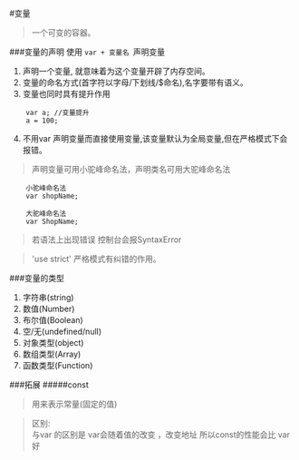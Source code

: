 #变量
> 一个可变的容器。

###变量的声明
使用 `var + 变量名 `声明变量

1. 声明一个变量, 就意味着为这个变量开辟了内存空间。
2. 变量的命名方式(首字符以字母/下划线/$命名),名字要带有语义。
3. 变量也同时具有提升作用 
```
	var a; //变量提升
	a = 100;
```

4. 不用var 声明变量而直接使用变量,该变量默认为全局变量,但在严格模式下会报错。

>声明变量可用小驼峰命名法，声明类名可用大驼峰命名法


```
	小驼峰命名法
	var shopName;
	
	大驼峰命名法
	var ShopName;
```

> 若语法上出现错误 控制台会报SyntaxError

> 'use strict' 严格模式有纠错的作用。

###变量的类型
1. 字符串(string)
2. 数值(Number)
3. 布尔值(Boolean)
4. 空/无(undefined/null)
5. 对象类型(object)
6. 数组类型(Array)
7. 函数类型(Function)


###拓展
#####const
> 用来表示常量(固定的值)

>区别: <br> 与var 的区别是 var会随着值的改变 ，改变地址   所以const的性能会比 var好

